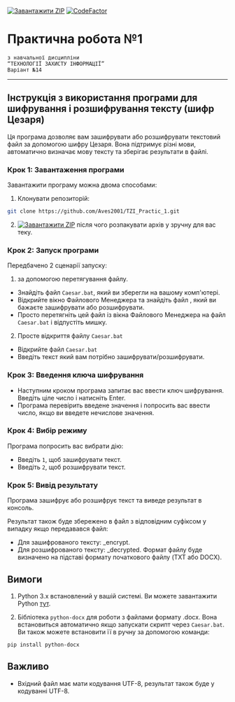 [![Завантажити ZIP](https://img.shields.io/badge/Завантажити-ZIP-blue.svg)](https://github.com/Aves2001/TZI_Practic_1/archive/refs/heads/main.zip)
[![CodeFactor](https://www.codefactor.io/repository/github/aves2001/tzi_practic_1/badge)](https://www.codefactor.io/repository/github/aves2001/tzi_practic_1)

# Практична робота №1
	з навчальної дисципліни
	“ТЕХНОЛОГІЇ ЗАХИСТУ ІНФОРМАЦІЇ”
	Варіант №14

---
## Інструкція з використання програми для шифрування і розшифрування тексту (шифр Цезаря)
Ця програма дозволяє вам зашифрувати або розшифрувати текстовий файл за допомогою шифру Цезаря. Вона підтримує різні мови, автоматично визначає мову тексту та зберігає результати в файлі.

### Крок 1: Завантаження програми
Завантажити програму можна двома способами:
1. Клонувати репозиторій:
```bash
git clone https://github.com/Aves2001/TZI_Practic_1.git
```
2. [![Завантажити ZIP](https://img.shields.io/badge/Завантажити-ZIP-blue.svg)](https://github.com/Aves2001/TZI_Practic_1/archive/refs/heads/main.zip) після чого розпакувати архів у зручну для вас теку.

### Крок 2: Запуск програми
Передбачено 2 сценарії запуску:
1. за допомогою перетягування файлу. 
- Знайдіть файл `Caesar.bat`, який ви зберегли на вашому комп'ютері.
- Відкрийте вікно Файлового Менеджера та знайдіть файл , який ви бажаєте зашифрувати або розшифрувати.
- Просто перетягніть цей файл із вікна Файлового Менеджера на файл `Caesar.bat` і відпустіть мишку.

2. Просте відкриття файлу `Caesar.bat`
- Відкрийте файл `Caesar.bat`
- Введіть текст який вам потрібно зашифрувати/розшифрувати.

### Крок 3: Введення ключа шифрування
- Наступним кроком програма запитає вас ввести ключ шифрування. Введіть ціле число і натисніть Enter.
- Програма перевірить введене значення і попросить вас ввести число, якщо ви введете нечислове значення.

### Крок 4: Вибір режиму
Програма попросить вас вибрати дію:
- Введіть `1`, щоб зашифрувати текст.
- Введіть `2`, щоб розшифрувати текст.

### Крок 5: Вивід результату
Програма зашифрує або розшифрує текст та виведе результат в консоль.

Результат також буде збережено в файл з відповідним суфіксом у випадку якщо передавався файл:
- Для зашифрованого тексту: _encrypt.
- Для розшифрованого тексту: _decrypted.
Формат файлу буде визначено на підставі формату початкового файлу (TXT або DOCX).

## Вимоги
1. Python 3.x встановлений у вашій системі. Ви можете завантажити Python [тут](https://www.python.org/downloads/).

2. Бібліотека `python-docx` для роботи з файлами формату .docx. Вона встановиться автоматично якщо запускати скрипт через `Caesar.bat`. Ви також можете встановити її в ручну за допомогою команди:
```bash
pip install python-docx
```


## Важливо

- Вхідний файл має мати кодування UTF-8, результат також буде у кодуванні UTF-8.
